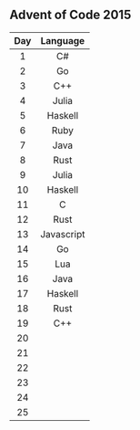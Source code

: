 ## Advent of Code 2015

|  Day | Language |
|:----:|:--------:|
|   1  |    C#    |
|   2  |    Go    |
|   3  |    C++   |
|   4  |  Julia   |
|   5  | Haskell  |
|   6  |   Ruby   |
|   7  |   Java   |
|   8  |   Rust   |
|   9  |  Julia   |
|  10  | Haskell  |
|  11  |    C     |
|  12  |   Rust   |
|  13  |Javascript|
|  14  |    Go    |
|  15  |   Lua    |
|  16  |    Java  |
|  17  | Haskell  |
|  18  |   Rust   |
|  19  |    C++   |
|  20  |          |
|  21  |          |
|  22  |          |
|  23  |          |
|  24  |          |
|  25  |          |

